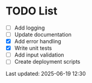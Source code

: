 # TODO List

- [ ] Add logging
- [ ] Update documentation
- [x] Add error handling
- [x] Write unit tests
- [ ] Add input validation
- [ ] Create deployment scripts

Last updated: 2025-06-19 12:30
